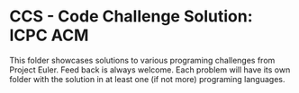 CCS - Code Challenge Solution: ICPC ACM
=======================================

This folder showcases solutions to various programing challenges from Project Euler. Feed back is always welcome.
Each problem will have its own folder with the solution in at least one (if not more) programing languages.